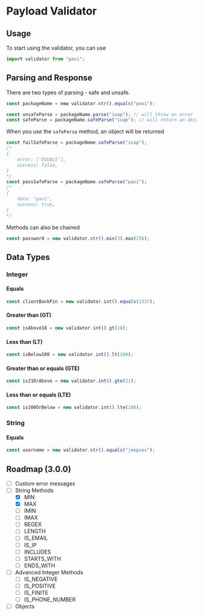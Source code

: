 # Payload Validator


## Usage
To start using the validator, you can use

```js
import validator from "pavi";
```

## Parsing and Response
There are two types of parsing - safe and unsafe.

```js
const packageName = new validator.str().equals("pavi");

const unsafeParse = packageName.parse("ivap"); // will throw an error
const safeParse = packageName.safeParse("ivap"); // will return an object
```

When you use the `safeParse` method, an object will be returned

```js
const failSafeParse = packageName.safeParse("ivap");
/*
{
    error: ['EQUALS'],
    success: false,
}
*/
const passSafeParse = packageName.safeParse("pavi");
/*
{
    data: "pavi",
    success: true,
}
*/
```

Methods can also be chained
```js
const password = new validator.str().min(3).max(256);
```

## Data Types
### Integer
#### Equals
```js 
const clientBankPin = new validator.int().equals(1337);
```

#### Greater than (GT)
```js 
const isAbove18 = new validator.int().gt(18);
```

#### Less than (LT)
```js 
const isBelow100 = new validator.int().lt(100);
```

#### Greater than or equals (GTE)
```js 
const is21OrAbove = new validator.int().gte(21);
```

#### Less than or equals (LTE)
```js 
const is100OrBelow = new validator.int().lte(100);
```

### String
#### Equals
```js 
const username = new validator.str().equals("jeepies");
```

## Roadmap (3.0.0)

- [ ] Custom error messages 
- [ ] String Methods
    - [x] MIN
    - [x] MAX
    - [ ] IMIN
    - [ ] IMAX
    - [ ] REGEX
    - [ ] LENGTH
    - [ ] IS_EMAIL
    - [ ] IS_IP
    - [ ] INCLUDES
    - [ ] STARTS_WITH
    - [ ] ENDS_WITH
 - [ ] Advanced Integer Methods
    - [ ] IS_NEGATIVE
    - [ ] IS_POSITIVE
    - [ ] IS_FINITE
    - [ ] IS_PHONE_NUMBER
- [ ] Objects